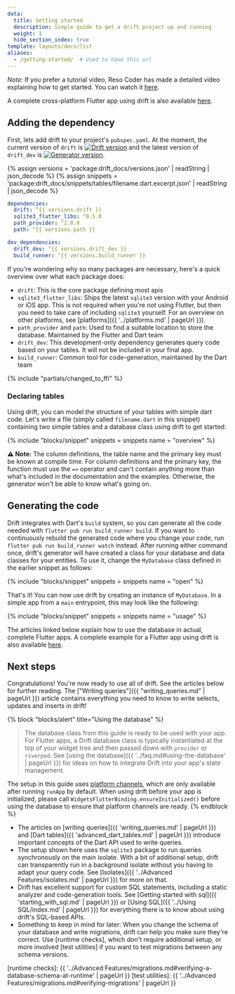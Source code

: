 ```yaml
---
data:
  title: Getting started
  description: Simple guide to get a drift project up and running
  weight: 1
  hide_section_index: true
template: layouts/docs/list
aliases:
  - /getting-started/  # Used to have this url
---
```


_Note:_ If you prefer a tutorial video, Reso Coder has made a detailed video explaining
how to get started. You can watch it [here](https://youtu.be/zpWsedYMczM).

A complete cross-platform Flutter app using drift is also available [here](https://github.com/simolus3/drift/tree/develop/examples/app).

## Adding the dependency
First, lets add drift to your project's `pubspec.yaml`.
At the moment, the current version of `drift` is [![Drift version](https://img.shields.io/pub/v/drift.svg)](https://pub.dev/packages/drift)
and the latest version of `drift_dev` is [![Generator version](https://img.shields.io/pub/v/drift_dev.svg)](https://pub.dev/packages/drift_dev).

{% assign versions = 'package:drift_docs/versions.json' | readString | json_decode %}
{% assign snippets = 'package:drift_docs/snippets/tables/filename.dart.excerpt.json' | readString | json_decode %}

```yaml
dependencies:
  drift: ^{{ versions.drift }}
  sqlite3_flutter_libs: ^0.5.0
  path_provider: ^2.0.0
  path: ^{{ versions.path }}

dev_dependencies:
  drift_dev: ^{{ versions.drift_dev }}
  build_runner: ^{{ versions.build_runner }}
```

If you're wondering why so many packages are necessary, here's a quick overview over what each package does:

- `drift`: This is the core package defining most apis
- `sqlite3_flutter_libs`: Ships the latest `sqlite3` version with your Android or iOS app. This is not required when you're _not_ using Flutter,
  but then you need to take care of including `sqlite3` yourself.
  For an overview on other platforms, see [platforms]({{ '../platforms.md' | pageUrl }}).
- `path_provider` and `path`: Used to find a suitable location to store the database. Maintained by the Flutter and Dart team
- `drift_dev`: This development-only dependency generates query code based on your tables. It will not be included in your final app.
- `build_runner`: Common tool for code-generation, maintained by the Dart team

{% include "partials/changed_to_ffi" %}

### Declaring tables

Using drift, you can model the structure of your tables with simple dart code.
Let's write a file (simply called `filename.dart` in this snippet) containing
two simple tables and a database class using drift to get started:

{% include "blocks/snippet" snippets = snippets name = "overview" %}

__⚠️ Note:__ The column definitions, the table name and the primary key must be known at
compile time. For column definitions and the primary key, the function must use the `=>`
operator and can't contain anything more than what's included in the documentation and the
examples. Otherwise, the generator won't be able to know what's going on.

## Generating the code

Drift integrates with Dart's `build` system, so you can generate all the code needed with 
`flutter pub run build_runner build`. If you want to continuously rebuild the generated code
where you change your code, run `flutter pub run build_runner watch` instead.
After running either command once, drift's generator will have created a class for your
database and data classes for your entities. To use it, change the `MyDatabase` class
defined in the earlier snippet as follows:

{% include "blocks/snippet" snippets = snippets name = "open" %}

That's it! You can now use drift by creating an instance of `MyDatabase`.
In a simple app from a `main` entrypoint, this may look like the following:

{% include "blocks/snippet" snippets = snippets name = "usage" %}

The articles linked below explain how to use the database in actual, complete
Flutter apps.
A complete example for a Flutter app using drift is also available [here](https://github.com/simolus3/drift/tree/develop/examples/app).

## Next steps

Congratulations! You're now ready to use all of drift. See the articles below for further reading.
The ["Writing queries"]({{ "writing_queries.md" | pageUrl }}) article contains everything you need
to know to write selects, updates and inserts in drift!

{% block "blocks/alert" title="Using the database" %}
> The database class from this guide is ready to be used with your app.
  For Flutter apps, a Drift database class is typically instantiated at the top of your widget tree
  and then passed down with `provider` or `riverpod`.
  See [using the database]({{ '../faq.md#using-the-database' | pageUrl }}) for ideas on how to integrate
  Drift into your app's state management.

  The setup in this guide uses [platform channels](https://flutter.dev/docs/development/platform-integration/platform-channels),
  which are only available after running `runApp` by default.
  When using drift before your app is initialized, please call `WidgetsFlutterBinding.ensureInitialized()` before using
  the database to ensure that platform channels are ready.
{% endblock %}

- The articles on [writing queries]({{ 'writing_queries.md' | pageUrl }}) and [Dart tables]({{ 'advanced_dart_tables.md' | pageUrl }}) introduce important concepts of the Dart API used to write queries.
- The setup shown here uses the `sqlite3` package to run queries synchronously on the main isolate.
 With a bit of additional setup, drift can transparently run in a background isolate without
 you having to adapt your query code. See [Isolates]({{ '../Advanced Features/isolates.md' | pageUrl }}) for more on that.
- Drift has excellent support for custom SQL statements, including a static analyzer and code-generation tools. See [Getting started with sql]({{ 'starting_with_sql.md' | pageUrl }})
  or [Using SQL]({{ '../Using SQL/index.md' | pageUrl }}) for everything there is to know about using drift's SQL-based APIs.
- Something to keep in mind for later: When you change the schema of your database and write migrations, drift can help you make sure they're
  correct. Use [runtime checks], which don't require additional setup, or more involved [test utilities] if you want to test migrations between
  any schema versions.

[runtime checks]: {{ '../Advanced Features/migrations.md#verifying-a-database-schema-at-runtime' | pageUrl }}
[test utilities]: {{ '../Advanced Features/migrations.md#verifying-migrations' | pageUrl }}
